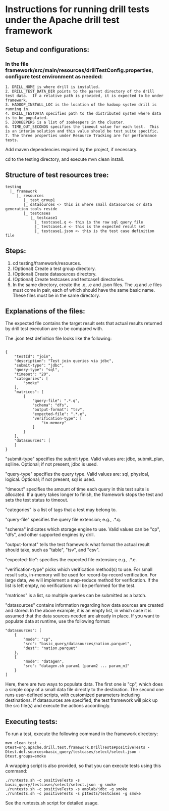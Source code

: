 # Instructions for running drill tests under the Apache drill test framework

## Setup and configurations:
### In the file framework/src/main/resources/drillTestConfig.properties, configure test environment as needed:
    1. DRILL_HOME is where drill is installed.
    2. DRILL_TEST_DATA_DIR points to the parent directory of the drill test data.  If a relative path is provided, it is expected to be under framework.
    3. HADOOP_INSTALL_LOC is the location of the hadoop system drill is running in.
    4. DRILL_TESTDATA specifies path to the distributed system where data is to be populated.
    5. ZOOKEEPERS is a list of zookeepers in the cluster.
    6. TIME_OUT_SECONDS specifies the timeout value for each test.  This is an interim solution and this value should be test suite specific.
    7. The three properties under Resource Tracking are for performance tests.

Add maven dependencies required by the project, if necessary.

cd to the testing directory, and execute mvn clean install.

## Structure of test resources tree:

    testing
      |_ framework
         |_ resources
            |_ test_group1
            |_ datasources <- this is where small datasources or data generation tools reside
            |_ testcases
               |_ testcase1
                 |_ testcase1.q <- this is the raw sql query file
                 |_ testcase1.e <- this is the expected result set
                 |_ testcase1.json <- this is the test case definition file

## Steps:

1. cd testing/framework/resources.
2. (Optional) Create a test group directory.
3. (Optional) Create datasources directory.
4. (Optional) Create testcases and testcase1 directories.
5. In the same directory, create the .q, .e and .json files.  The .q and .e files must come in pair, each of which should have the same basic name.  These files must be in the same directory.


## Explanations of the files:

The expected file contains the target result sets that actual results returned by drill test execution are to be compared with.

The .json test definition file looks like the following:

<pre><code>
{
    "testId": "join",
    "description": "Test join queries via jdbc",
    "submit-type": "jdbc",
    "query-type": "sql",
    "timeout": "20",
    "categories": [
        "smoke"
    ],
    "matrices": [
        {
            "query-file": ".*.q",
            "schema": "dfs",
            "output-format": "tsv",
            "expected-file": ".*.e",
            "verification-type": [
                "in-memory"
            ]
        }
    ],
    "datasources": [
    ]
}
</code></pre>

"submit-type" specifies the submit type.  Valid values are: jdbc, submit_plan, sqlline.  Optional; if not present, jdbc is used.

"query-type" specifies the query type.  Valid values are: sql, physical, logical.  Optional; if not present, sql is used.

"timeout" specifies the amount of time each query in this test suite is allocated.  If a query takes longer to finish, the framework stops the test and sets the test status to timeout.

"categories" is a list of tags that a test may belong to.

"query-file" specifies the query file extension; e.g., .*.q.

"schema" indicates which storage engine to use.  Valid values can be "cp", "dfs", and other supported engines by drill.

"output-format" tells the test framework what format the actual result should take, such as "table", "tsv", and "csv".

"expected-file": specifies the expected file extension; e.g., .*.e.

"verification-type" picks which verification method(s) to use.  For small result sets, in-memory will be used for record-by-record verification.  For large data, we will implement a map-reduce method for verification.  If the list is left empty, no verifications will be performed for the test.

"matrices" is a list, so multiple queries can be submitted as a batch.

"datasources" contains information regarding how data sources are created and stored.  In the above example, it is an empty list, in which case it is assumed that the data sources needed are already in place.  If you want to populate data at runtime, use the following format:

    "datasources": [
        {
            "mode": "cp",
            "src": "basic_query/datasources/nation.parquet",
            "dest": "nation.parquet"
        },
        {
            "mode": "datagen",
            "src": "datagen.sh param1 [param2 ... param_n]"
        }
    ]

Here, there are two ways to populate data.  The first one is "cp", which does a simple copy of a small data file directly to the destination.  The second one runs user-defined scripts, with customized parameters including destinations.  If datasources are specified, the test framework will pick up the src file(s) and execute the actions accordingly.


## Executing tests:

To run a test, execute the following command in the framework directory:

    mvn clean test -Dtest=org.apache.drill.test.framework.DrillTests#positiveTests -Dtest.def.sources=basic_query/testcases/select/select.json -Dtest.groups=smoke

A wrapping script is also provided, so that you can execute tests using this command:

    ./runtests.sh -c positiveTests -s basic_query/testcases/select/select.json -g smoke
    ./runtests.sh -c positiveTests -s amplab/jdbc -g smoke
    ./runtests.sh -c positiveTests -s p1tests/testcases -g smoke

See the runtests.sh script for detailed usage.
